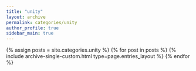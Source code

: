 ```yaml
---
title: "unity"
layout: archive
permalink: categories/unity
author_profile: true
sidebar_main: true
---
```


{% assign posts = site.categories.unity %}
{% for post in posts %} {% include archive-single-custom.html type=page.entries_layout %} {% endfor %}
